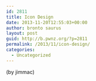 ```yaml
---
id: 2811
title: Icon Design
date: 2013-11-20T12:55:03+00:00
author: bronto saurus
layout: post
guid: http://b.pwnz.org/?p=2811
permalink: /2013/11/icon-design/
categories:
  - Uncategorized
---
```


  
(by jimmac)
